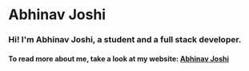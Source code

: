 # Abhinav Joshi

### Hi! I'm Abhinav Joshi, a student and a full stack developer.

#### To read more about me, take a look at my website: [Abhinav Joshi](https://abhinav-joshi.tech/) 
